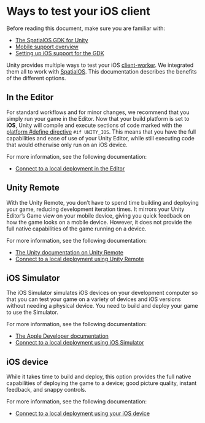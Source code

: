 # Ways to test your iOS client

Before reading this document, make sure you are familiar with:

  * [The SpatialOS GDK for Unity]({{urlRoot}}/content/intro-reference)
  * [Mobile support overview]({{urlRoot}}/content/mobile/overview)
  * [Setting up iOS support for the GDK]({{urlRoot}}/content/mobile/ios/setup)

Unity provides multiple ways to test your iOS [client-worker]({{urlRoot}}/content/glossary#client-worker). We integrated them all to work with [SpatialOS]({{urlRoot}}/content/glossary#spatialos-runtime). This documentation describes the benefits of the different options.

## In the Editor
For standard workflows and for minor changes, we recommend that you simply run your game in the Editor. Now that your build platform is set to **iOS**, Unity will compile and execute sections of code marked with the [platform #define directive](https://docs.unity3d.com/Manual/PlatformDependentCompilation.html) `#if UNITY_IOS`. This means that you have the full capabilities and ease of use of your Unity Editor, while still executing code that would otherwise only run on an iOS device.

For more information, see the following documentation:

  * [Connect to a local deployment in the Editor]({{urlRoot}}/content/mobile/ios/local-deploy#in-editor)

## Unity Remote

With the Unity Remote, you don’t have to spend time building and deploying your game, reducing development iteration times. It mirrors your Unity Editor’s Game view on your mobile device, giving you quick feedback on how the game looks on a mobile device. However, it does not provide the full native capabilities of the game running on a device.

For more information, see the following documentation:

  * [The Unity documentation on Unity Remote](https://docs.unity3d.com/Manual/UnityRemote5.html)
  * [Connect to a local deployment using Unity Remote]({{urlRoot}}/content/mobile/ios/local-deploy#unity-remote)

## iOS Simulator

The iOS Simulator simulates iOS devices on your development computer so that you can test your game on a variety of devices and iOS versions without needing a physical device. You need to build and deploy your game to use the Simulator.

For more information, see the following documentation:

  * [The Apple Developer documentation](https://developer.apple.com/library/archive/documentation/IDEs/Conceptual/simulator_help_topics/Chapter/Chapter.html)
  * [Connect to a local deployment using iOS Simulator]({{urlRoot}}/content/mobile/ios/local-deploy#ios-simulator)

## iOS device

While it takes time to build and deploy, this option provides the full native capabilities of deploying the game to a device; good picture quality, instant feedback, and snappy controls.

For more information, see the following documentation:

  * [Connect to a local deployment using your iOS device]({{urlRoot}}/content/mobile/ios/local-deploy#ios-device)
